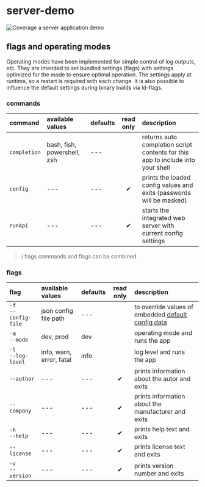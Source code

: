 # server-demo
![Coverage](https://img.shields.io/badge/Coverage-79.9%25-brightgreen)
a server application demo


## flags and operating modes

Operating modes have been implemented for simple control of log outputs, etc. They are intended to set bundled settings (flags) with settings optimized for the mode to ensure optimal operation. The settings apply at runtime, so a restart is required with each change. It is also possible to influence the default settings during binary builds via ld-flags.

### commands

| command      | available values            | defaults | read only | description                                                                     |
| :----------- | :-------------------------- | :------- | :-------: | :------------------------------------------------------------------------------ |
| `completion` | bash, fish, powershell, zsh | ---      |           | returns auto completion script contents for this app to include into your shell |
| `config`     | ---                         | ---      |     ✔     | prints the loaded config values and exits (passwords will be masked)            |
| `runApi`     | ---                         | ---      |     ✔     | starts the integrated web server with current config settings                   |

> ℹ︎ flags commands and flags can be combined.

### flags 

| flag                                               | available values         | defaults | read only | description                                                              |
| :------------------------------------------------- | :----------------------- | :------- | :-------: | :----------------------------------------------------------------------- |
| <nobr>`-f`</nobr><br/><nobr>`--config-file`</nobr> | json config file path    | ---      |           | to override values of embedded [default config data](config/config.json) |
| <nobr>`-m`</nobr><br/><nobr>`--mode`</nobr>        | dev, prod                | dev      |           | operating mode and runs the app                                          |
| <nobr>`-l`</nobr><br/><nobr>`--log-level`</nobr>   | info, warn, error, fatal | info     |           | log level and runs the app                                               |
| <nobr>`--author`</nobr>                            | ---                      | ---      |     ✔     | prints information about the autor and exits                             |
| <nobr>`--company`</nobr>                           | ---                      | ---      |     ✔     | prints information about the manufacturer and exits                      |
| <nobr>`-h`</nobr><br/><nobr>`--help`</nobr>        | ---                      | ---      |     ✔     | prints help text and exits                                               |
| <nobr>`--license`</nobr>                           | ---                      | ---      |     ✔     | prints license text and exits                                            |
| <nobr>`-v`</nobr><br/><nobr>`--version`</nobr>     | ---                      | ---      |     ✔     | prints version number and exits                                          |

